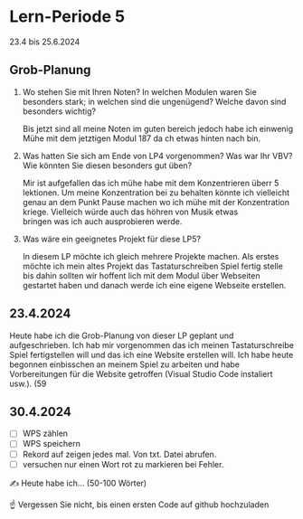 # Lern-Periode 5

23.4 bis 25.6.2024

## Grob-Planung

1. Wo stehen Sie mit Ihren Noten? In welchen Modulen waren Sie besonders stark; in welchen sind die ungenügend? Welche davon sind besonders wichtig?

   Bis jetzt sind all meine Noten im guten bereich jedoch habe ich einwenig Mühe mit dem jetztigen Modul 187 da ch etwas hinten nach bin.
   
3. Was hatten Sie sich am Ende von LP4 vorgenommen? Was war Ihr VBV? Wie könnten Sie diesen besonders gut üben?
   
   Mir ist aufgefallen das ich mühe habe mit dem Konzentrieren überr 5  lektionen. Um meine Konzentration bei zu behalten könnte ich vielleicht genau an dem Punkt Pause machen wo ich mühe mit der Konzentration kriege. Vielleich würde auch das höhren von Musik etwas     
   bringen was ich auch ausprobieren werde.
   
6. Was wäre ein geeignetes Projekt für diese LP5?
   
   In diesem LP möchte ich gleich mehrere Projekte machen. Als erstes möchte ich mein altes Projekt das Tastaturschreiben Spiel fertig stelle bis dahin sollten wir hoffent lich mit dem Modul über Webseiten gestartet haben und danach werde ich eine eigene Webseite 
   erstellen.

## 23.4.2024

Heute habe ich die Grob-Planung von dieser LP geplant und aufgeschrieben. Ich hab mir vorgenommen das ich meinen Tastaturschreibe Spiel fertigstellen will  und das ich eine Website erstellen will. Ich habe heute begonnen einbisschen an meinem Spiel zu arbeiten und habe Vorbereitungen für die Website getroffen (Visual Studio Code instaliert usw.). (59
## 30.4.2024

- [ ] WPS zählen
- [ ] WPS speichern
- [ ] Rekord auf zeigen jedes mal. Von txt. Datei abrufen.
- [ ] versuchen nur einen Wort rot zu markieren bei Fehler.

✍️ Heute habe ich... (50-100 Wörter)

☝️ Vergessen Sie nicht, bis einen ersten Code auf github hochzuladen
